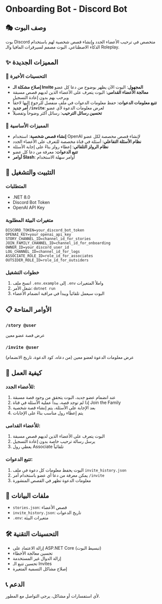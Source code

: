 # Onboarding Bot - Discord Bot

## 🎭 وصف البوت

بوت Discord متخصص في ترحيب الأعضاء الجدد وإنشاء قصص شخصية لهم باستخدام الذكاء الاصطناعي. البوت مصمم لسيرفرات المافيا والـ Roleplay.

## ✨ المميزات الجديدة

### 🔧 التحسينات الأخيرة
- **إصلاح مشكلة الـ Invite المجهول**: البوت الآن يظهر بوضوح من دعا كل عضو
- **معالجة الأعضاء القدامى**: البوت يتعرف على الأعضاء الذين لديهم قصص مسبقة ويرحب بهم بدون إعادة التسجيل
- **تتبع معلومات الدعوات**: حفظ معلومات الدعوات في ملف منفصل للرجوع إليها لاحقاً
- **أمر جديد `/invite`**: لعرض معلومات الدعوة لأي عضو
- **تحسين رسائل الترحيب**: رسائل أكثر وضوحاً وتفصيلاً

### 🎯 المميزات الأساسية
- **إنشاء قصص شخصية**: استخدام OpenAI لإنشاء قصص مخصصة لكل عضو
- **نظام الأسئلة التفاعلي**: أسئلة في قناة مخصصة للتعرف على الأعضاء الجدد
- **نظام الرولز التلقائي**: إعطاء رولز بناءً على إجابة الأسئلة
- **تتبع الدعوات**: معرفة من دعا كل عضو
- **أوامر Slash**: أوامر سهلة الاستخدام

## 🚀 التثبيت والتشغيل

### المتطلبات
- .NET 8.0
- Discord Bot Token
- OpenAI API Key

### متغيرات البيئة المطلوبة
```env
DISCORD_TOKEN=your_discord_bot_token
OPENAI_KEY=your_openai_api_key
STORY_CHANNEL_ID=channel_id_for_stories
JOIN_FAMILY_CHANNEL_ID=channel_id_for_onboarding
OWNER_ID=your_discord_user_id
LOG_CHANNEL_ID=channel_id_for_logs
ASSOCIATE_ROLE_ID=role_id_for_associates
OUTSIDER_ROLE_ID=role_id_for_outsiders
```

### خطوات التشغيل
1. انسخ ملف `.env.example` إلى `.env` واملأ المتغيرات
2. شغل الأمر: `dotnet run`
3. البوت سيعمل تلقائياً ويبدأ في مراقبة انضمام الأعضاء

## 📋 الأوامر المتاحة

### `/story @user`
عرض قصة عضو معين

### `/invite @user`
عرض معلومات الدعوة لعضو معين (من دعاه، كود الدعوة، تاريخ الانضمام)

## 🔧 كيفية العمل

### للأعضاء الجدد:
1. عند انضمام عضو جديد، البوت يتحقق من وجود قصة مسبقة
2. إذا لم توجد قصة، يبدأ عملية الأسئلة في قناة Join the Family
3. بعد الإجابة على الأسئلة، يتم إنشاء قصة شخصية
4. يتم إعطاء رول مناسب بناءً على الإجابات

### للأعضاء القدامى:
1. البوت يتعرف على الأعضاء الذين لديهم قصص مسبقة
2. يرسل رسالة ترحيب خاصة بدون إعادة التسجيل
3. يعطي رول Associate تلقائياً

### تتبع الدعوات:
1. البوت يحفظ معلومات كل دعوة في ملف `invite_history.json`
2. يمكن معرفة من دعا أي عضو باستخدام أمر `/invite`
3. معلومات الدعوة تظهر في القصص المنشورة

## 📁 ملفات البيانات

- `stories.json`: قصص الأعضاء
- `invite_history.json`: تاريخ الدعوات
- `.env`: متغيرات البيئة

## 🛠️ التحسينات التقنية

- إزالة الاعتماد على ASP.NET Core (تبسيط البوت)
- تحسين معالجة الأخطاء
- إزالة الدوال غير المستخدمة
- تحسين تتبع الـ Invites
- إصلاح مشاكل التسمية المتغيرة

## 📞 الدعم

لأي استفسارات أو مشاكل، يرجى التواصل مع المطور.




